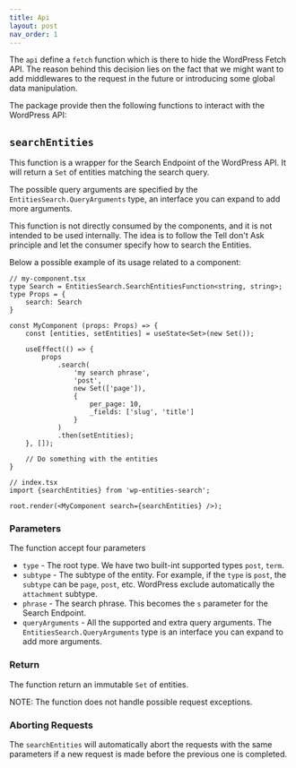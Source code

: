 ```yaml
---
title: Api
layout: post
nav_order: 1
---
```


The `api` define a `fetch` function which is there to hide the WordPress Fetch API. The reason behind this decision lies on the fact that we might want to add middlewares to the request in the future or introducing some global data manipulation.

The package provide then the following functions to interact with the WordPress API:

## `searchEntities`

This function is a wrapper for the Search Endpoint of the WordPress API. It will return a `Set` of entities matching the search query.

The possible query arguments are specified by the `EntitiesSearch.QueryArguments` type, an interface you can expand to add more arguments.

This function is not directly consumed by the components, and it is not intended to be used internally. The idea is to follow the Tell don't Ask principle and let the consumer specify how to search the Entities.

Below a possible example of its usage related to a component:

```tsx
// my-component.tsx
type Search = EntitiesSearch.SearchEntitiesFunction<string, string>;
type Props = {
    search: Search
}

const MyComponent (props: Props) => {
    const [entities, setEntities] = useState<Set>(new Set());

    useEffect(() => {
        props
            .search(
                'my search phrase',
                'post',
                new Set(['page']),
                {
                    per_page: 10,
                    _fields: ['slug', 'title']
                }
            )
            .then(setEntities);
    }, []);

    // Do something with the entities
}

// index.tsx
import {searchEntities} from 'wp-entities-search';

root.render(<MyComponent search={searchEntities} />);
```

### Parameters

The function accept four parameters

- `type` - The root type. We have two built-int supported types `post`, `term`.
- `subtype` - The subtype of the entity. For example, if the `type` is `post`, the `subtype` can be `page`, `post`, etc. WordPress exclude automatically the `attachment` subtype.
- `phrase` - The search phrase. This becomes the `s` parameter for the Search Endpoint.
- `queryArguments` - All the supported and extra query arguments. The `EntitiesSearch.QueryArguments` type is an interface you can expand to add more arguments.

### Return

The function return an immutable `Set` of entities.

NOTE: The function does not handle possible request exceptions.

### Aborting Requests

The `searchEntities` will automatically abort the requests with the same parameters if a new request is made before the previous one is completed.

